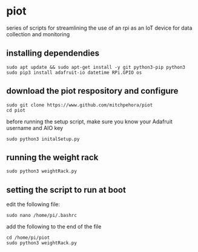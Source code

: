 # piot
series of scripts for streamlining the use of an rpi as an IoT device for data collection and monitoring

## installing dependendies
```
sudo apt update && sudo apt-get install -y git python3-pip python3
sudo pip3 install adafruit-io datetime RPi.GPIO os
```
## download the piot respository and configure
```
sudo git clone https://www.github.com/mitchpehora/piot
cd piot
```
before running the setup script, make sure you know your Adafruit username and AIO key
```
sudo python3 initalSetup.py
```

## running the weight rack
```
sudo python3 weightRack.py
```

## setting the script to run at boot
edit the following file:
```
sudo nano /home/pi/.bashrc
```
add the following to the end of the file
```
cd /home/pi/piot
sudo python3 weightRack.py
```
